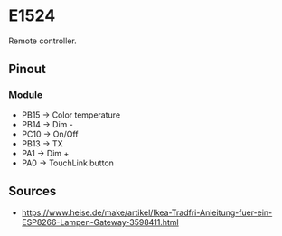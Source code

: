 # E1524
Remote controller.

## Pinout

### Module

* PB15 -> Color temperature
* PB14 -> Dim -
* PC10 -> On/Off
* PB13 -> TX
* PA1 -> Dim +
* PA0 -> TouchLink button

## Sources

* https://www.heise.de/make/artikel/Ikea-Tradfri-Anleitung-fuer-ein-ESP8266-Lampen-Gateway-3598411.html
